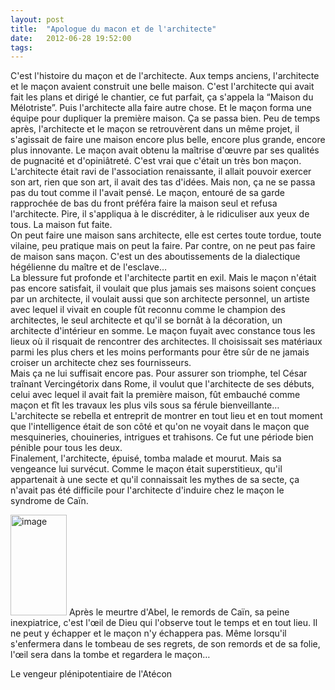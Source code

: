 ```yaml
---
layout: post
title:  "Apologue du macon et de l'architecte"
date:   2012-06-28 19:52:00
tags:   
---
```


<p>C'est l'histoire du maçon et de l'architecte. Aux temps anciens, l'architecte et le maçon avaient construit une belle maison. C'est l'architecte qui avait fait les plans et dirigé le chantier, ce fut parfait, ça s'appela la &ldquo;Maison du Mélotriste&rdquo;. Puis l'architecte alla faire autre chose. Et le maçon forma une équipe pour dupliquer la première maison. Ça se passa bien. Peu de temps après, l'architecte et le maçon se retrouvèrent dans un même projet, il s'agissait de faire une maison encore plus belle, encore plus grande, encore plus innovante. Le maçon avait obtenu la maîtrise d'œuvre par ses qualités de pugnacité et d'opiniâtreté. C'est vrai que c'était un très bon maçon. L'architecte était ravi de l'association renaissante, il allait pouvoir exercer son art, rien que son art, il avait des tas d'idées. Mais non, ça ne se passa pas du tout comme il l'avait pensé. Le maçon, entouré de sa garde rapprochée de bas du front préféra faire la maison seul et refusa l'architecte. Pire, il s'appliqua à le discréditer, à le ridiculiser aux yeux de tous. La maison fut faite.<br/>On peut faire une maison sans architecte, elle est certes toute tordue, toute vilaine, peu pratique mais on peut la faire. Par contre, on ne peut pas faire de maison sans maçon. C'est un des aboutissements de la dialectique hégélienne du maître et de l'esclave&hellip; <br/>La blessure fut profonde et l'architecte partit en exil. Mais le maçon n'était pas encore satisfait, il voulait que plus jamais ses maisons soient conçues par un architecte, il voulait aussi que son architecte personnel, un artiste avec lequel il vivait en couple fût reconnu comme le champion des architectes, le seul architecte et qu'il se bornât à la décoration, un architecte d'intérieur en somme. Le maçon fuyait avec constance tous les lieux où il risquait de rencontrer des architectes. Il choisissait ses matériaux parmi les plus chers et les moins performants pour être sûr de ne jamais croiser un architecte chez ses fournisseurs. <br/>Mais ça ne lui suffisait encore pas. Pour assurer son triomphe, tel César traînant Vercingétorix dans Rome, il voulut que l'architecte de ses débuts, celui avec lequel il avait fait la première maison, fût embauché comme maçon et fît les travaux les plus vils sous sa férule bienveillante&hellip; L'architecte se rebella et entreprit de montrer en tout lieu et en tout moment que l'intelligence était de son côté et qu'on ne voyait dans le maçon que mesquineries, chouineries, intrigues et trahisons. Ce fut une période bien pénible pour tous les deux. <br/>Finalement, l'architecte, épuisé, tomba malade et mourut. Mais sa vengeance lui survécut. Comme le maçon était superstitieux, qu'il appartenait à une secte et qu'il connaissait les mythes de sa secte, ça n'avait pas été difficile pour l'architecte d'induire chez le maçon le syndrome de Caïn.</p>
<p><img alt="image" height="161" src="http://www.drawin.fr/uploads/medium_1281367066.jpg" width="90"/> Après le meurtre d'Abel, le remords de Caïn, sa peine inexpiatrice, c'est l'œil de Dieu qui l'observe tout le temps et en tout lieu. Il ne peut y échapper et le maçon n'y échappera pas. Même lorsqu'il s'enfermera dans le tombeau de ses regrets, de son remords et de sa folie, l'œil sera dans la tombe et regardera le maçon&hellip;</p>
<p>Le vengeur plénipotentiaire de l'Atécon</p>
